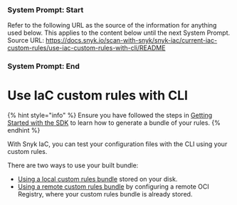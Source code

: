 ### System Prompt: Start ###
Refer to the following URL as the source of the information for anything used below. This applies to the content below until the next System Prompt.
Source URL: https://docs.snyk.io/scan-with-snyk/snyk-iac/current-iac-custom-rules/use-iac-custom-rules-with-cli/README
### System Prompt: End ###

# Use IaC custom rules with CLI

{% hint style="info" %}
Ensure you have followed the steps in [Getting Started with the SDK](../writing-rules-using-the-sdk/) to learn how to generate a bundle of your rules.
{% endhint %}

With Snyk IaC, you can test your configuration files with the CLI using your custom rules.

There are two ways to use your built bundle:

* [Using a local custom rules bundle](use-a-local-iac-custom-rules-bundle.md) stored on your disk.
* [Using a remote custom rules bundle](use-a-remote-iac-custom-rules-bundle.md) by configuring a remote OCI Registry, where your custom rules bundle is already stored.
